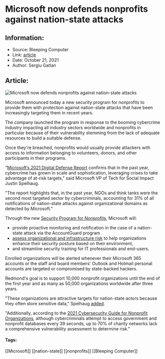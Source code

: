 # Microsoft now defends nonprofits against nation-state attacks
### 

## Information:
+ Source: Bleeping Computer
+ Link: [article](https://www.bleepingcomputer.com/news/microsoft/microsoft-now-defends-nonprofits-against-nation-state-attacks/)
+ Date: October 21, 2021
+ Author: Sergiu Gatlan


## Article:
![Microsoft now defends nonprofits against nation-state attacks](https://www.bleepstatic.com/content/hl-images/2021/09/15/Microsoft_passwordless.jpg)


Microsoft announced today a new security program for nonprofits to provide them with protection against nation-state attacks that have been increasingly targeting them in recent years.


The company launched the program in response to the booming cybercrime industry impacting all industry sectors worldwide and nonprofits in particular because of their vulnerability stemming from the lack of adequate resources to build a suitable defense.


Once they're breached, nonprofits would usually provide attackers with access to information belonging to volunteers, donors, and other participants in their programs.


"[Microsoft’s 2021 Digital Defense Report](https://www.microsoft.com/en-us/security/business/microsoft-digital-defense-report?rtc=1) confirms that in the past year, cybercrime has grown in scale and sophistication, leveraging crises to take advantage of at-risk targets," said Microsoft VP of Tech for Social Impact Justin Spelhaug.


"The report highlights that, in the past year, NGOs and think tanks were the second most targeted sector by cybercriminals, accounting for 31% of all notifications of nation-state attacks against organizational domains as detected by Microsoft."


Through the new [Security Program for Nonprofits](https://aka.ms/SecurityProgramforNonprofits), Microsoft will:


* provide proactive monitoring and notification in the case of a nation-state attack via the AccountGuard program
* [assess organizational and infrastructure risk](https://nonprofits.tsi.microsoft.com/en-US/security-assessment/) to help organizations enhance their security posture based on their environment,
* and streamline security training for IT professionals and end-users.


Enrolled organizations will be alerted whenever their Microsoft 365 accounts or the staff and board members' Outlook and Hotmail personal accounts are targeted or compromised by state-backed hackers. 


Redmond's goal is to support 10,000 nonprofit organizations until the end of the first year and as many as 50,000 organizations worldwide after three years.


"These organizations are attractive targets for nation-state actors because they often store sensitive data," Spelhaug [added](https://blogs.microsoft.com/on-the-issues/2021/10/21/cyber-defenses-security-program-nonprofits/).


"Additionally, according to the [2021 Cybersecurity Guide for Nonprofit Organizations](https://www.tcasynertech.com/2021-cybersecurity-guide-for-nonprofit-organizations/), although cybercriminals attempt to access government and nonprofit databases every 39 seconds, up to 70% of charity networks lack a comprehensive vulnerability assessment to determine risk."




#### Tags:
[[Microsoft]] [[nation-state]] [[nonprofits]] [[Bleeping Computer]]
